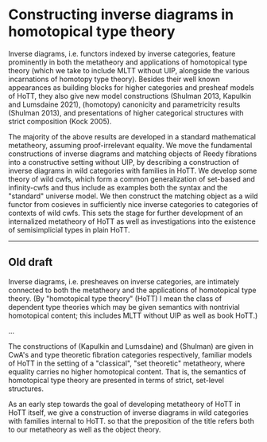 Constructing inverse diagrams in homotopical type theory
========================================================

Inverse diagrams, i.e. functors indexed by inverse categories, feature prominently in both the metatheory and applications of homotopical type theory (which we take to include MLTT without UIP, alongside the various incarnations of homotopy type theory). Besides their well known appearances as building blocks for higher categories and presheaf models of HoTT, they also give new model constructions (Shulman 2013, Kapulkin and Lumsdaine 2021), (homotopy) canonicity and parametricity results (Shulman 2013), and presentations of higher categorical structures with strict composition (Kock 2005).

The majority of the above results are developed in a standard mathematical metatheory, assuming proof-irrelevant equality. We move the fundamental constructions of inverse diagrams and matching objects of Reedy fibrations into a constructive setting without UIP, by describing a construction of inverse diagrams in wild categories with families in HoTT. We develop some theory of wild cwfs, which form a common generalization of set-based and infinity-cwfs and thus include as examples both the syntax and the "standard" universe model. We then construct the matching object as a wild functor from cosieves in sufficiently nice inverse categories to categories of contexts of wild cwfs. This sets the stage for further development of an internalized metatheory of HoTT as well as investigations into the existence of semisimplicial types in plain HoTT.

----------------------------------------------------------------

Old draft
---------

Inverse diagrams, i.e. presheaves on inverse categories, are intimately connected to both the metatheory and the applications of homotopical type theory.
(By "homotopical type theory" (HoTT) I mean the class of dependent type theories which may be given semantics with nontrivial homotopical content; this includes MLTT without UIP as well as book HoTT.)

...

The constructions of (Kapulkin and Lumsdaine) and (Shulman) are given in CwA's and type theoretic fibration categories respectively, familiar models of HoTT in the setting of a "classical", "set theoretic" metatheory, where equality carries no higher homotopical content.
That is, the semantics of homotopical type theory are presented in terms of strict, set-level structures.

As an early step towards the goal of developing metatheory of HoTT in HoTT itself, we give a construction of inverse diagrams in wild categories with families internal to HoTT.
so that the preposition of the title refers both to our metatheory as well as the object theory.
